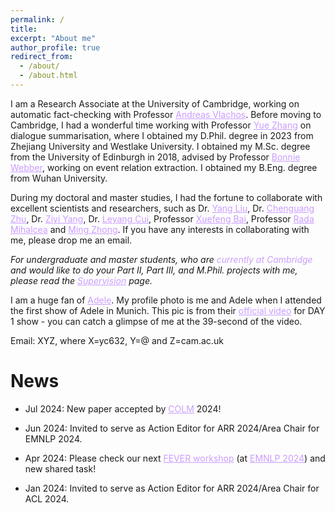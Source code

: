 ```yaml
---
permalink: /
title:
excerpt: "About me"
author_profile: true
redirect_from:
  - /about/
  - /about.html
---
```

I am a Research Associate at the University of Cambridge, working on automatic fact-checking with Professor <a href="http://andreasvlachos.github.io" style="color: rgb(203, 157, 255);">Andreas Vlachos</a>. Before moving to Cambridge, I had a wonderful time working with Professor <a href="https://frcchang.github.io/" style="color: rgb(203, 157, 255);">Yue Zhang</a> on dialogue summarisation, where I obtained my D.Phil. degree in 2023 from Zhejiang University and Westlake University. I obtained my M.Sc. degree from the University of Edinburgh in 2018, advised by Professor <a href="https://homepages.inf.ed.ac.uk/bonnie/" style="color: rgb(203, 157, 255);">Bonnie Webber</a>, working on event relation extraction. I obtained my B.Eng. degree from Wuhan University.

During my doctoral and master studies, I had the fortune to collaborate with excellent scientists and researchers, such as Dr. <a href="https://nlp-yang.github.io/" style="color: rgb(203, 157, 255);">Yang Liu</a>, Dr. <a href="https://cs.stanford.edu/~cgzhu/" style="color: rgb(203, 157, 255);">Chenguang Zhu</a>, Dr. <a href="https://ziyi-yang.github.io/" style="color: rgb(203, 157, 255);">Ziyi Yang</a>, Dr. <a href="https://nealcly.github.io/" style="color: rgb(203, 157, 255);">Leyang Cui</a>, Professor <a href="https://goodbai-nlp.github.io/" style="color: rgb(203, 157, 255);">Xuefeng Bai</a>, Professor <a href="https://web.eecs.umich.edu/~mihalcea/" style="color: rgb(203, 157, 255);">Rada Mihalcea</a> and <a href="https://maszhongming.github.io" style="color: rgb(203, 157, 255);">Ming Zhong</a>. If you have any interests in collaborating with me, please drop me an email.

<span style="font-style:italic">For undergraduate and master students, who are <span style="color: rgb(203, 157, 255);">currently at Cambridge</span> and would like to do your Part II, Part III, and M.Phil. projects with me, please read the <a href="https://cylnlp.github.io/supervision/" style="color: rgb(203, 157, 255);">Supervision</a> page.</span>

I am a huge fan of <a href="https://x.com/Adele" style="color: rgb(203, 157, 255);">Adele</a>. My profile photo is me and Adele when I attended the first show of Adele in Munich. This pic is from their <a href = "https://x.com/AdeleAccess/status/1820480588497002554" style="color: rgb(203, 157, 255);">official video</a> for DAY 1 show - you can catch a glimpse of me at the 39-second of the video.

Email: XYZ, where X=yc632, Y=@ and Z=cam.ac.uk

News
======

* Jul 2024: New paper accepted by <a href="https://colmweb.org/index.html" style="color: rgb(203, 157, 255);">COLM</a> 2024!

* Jun 2024: Invited to serve as Action Editor for ARR 2024/Area Chair for EMNLP 2024.
  
* Apr 2024: Please check our next <a href="https://fever.ai/" style="color: rgb(203, 157, 255);">FEVER workshop</a> (at <a href="https://2024.emnlp.org/" style="color: rgb(203, 157, 255);">EMNLP 2024</a>) and new shared task!

* Jan 2024: Invited to serve as Action Editor for ARR 2024/Area Chair for ACL 2024.
